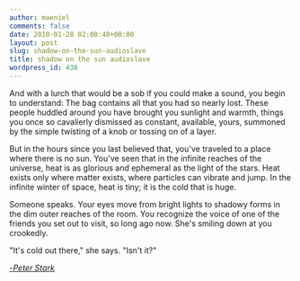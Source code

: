 ```yaml
---
author: maeniel
comments: false
date: 2010-01-28 02:00:48+00:00
layout: post
slug: shadow-on-the-sun-audioslave
title: shadow on the sun audioslave
wordpress_id: 438
---
```


And with a lurch that would be a sob if  you could make a sound, you begin to understand: The bag contains all  that you had so nearly lost. These people huddled around you have  brought you sunlight and warmth, things you once so cavalierly dismissed  as constant, available, yours, summoned by the simple twisting of a  knob or tossing on of a layer.

But in the hours since you last believed that, you've  traveled to a place where there is no sun. You've seen that in the  infinite reaches of the universe, heat is as glorious and ephemeral as  the light of the stars. Heat exists only where matter exists, where  particles can vibrate and jump. In the infinite winter of space, heat is  tiny; it is the cold that is huge.

Someone speaks. Your eyes move from bright lights to  shadowy forms in the dim outer reaches of the room. You recognize the  voice of one of the friends you set out to visit, so long ago now. She's  smiling down at you crookedly.

"It's cold out there," she says. "Isn't it?"

[-_Peter Stark_](http://outside.away.com/outside/magazine/0197/9701fefreez.html)
